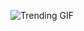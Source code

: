 
<!-- GIF_SECTION -->
![Trending GIF](https://media0.giphy.com/media/v1.Y2lkPThiYjIxNzcyanlpZ3ZnOXFxZWZvOGpqOWJvYzdreXBiaTF3d2dqMXY3aDd5bTNoZiZlcD12MV9naWZzX3NlYXJjaCZjdD1n/26tn33aiTi1jkl6H6/giphy.gif)
<!-- END_GIF_SECTION -->
